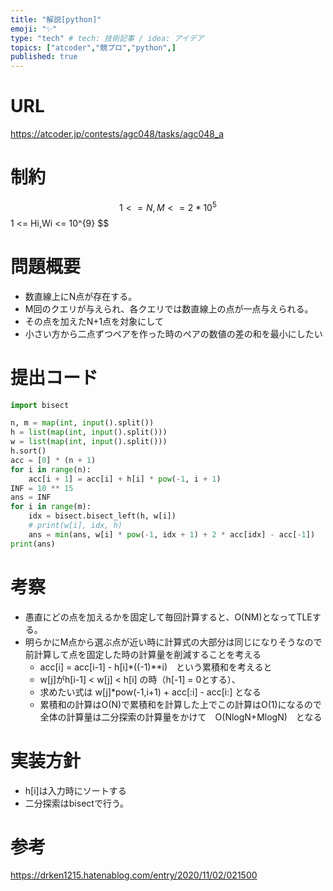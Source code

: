 ```yaml
---
title: "解説[python]"
emoji: "✨"
type: "tech" # tech: 技術記事 / idea: アイデア
topics: ["atcoder","競プロ","python",]
published: true
---
```


# URL
https://atcoder.jp/contests/agc048/tasks/agc048_a

# 制約
$$ 1 <= N,M <= 2*10^{5} $$
1 <= Hi,Wi <= 10^{9} $$

# 問題概要
- 数直線上にN点が存在する。
- M回のクエリが与えられ、各クエリでは数直線上の点が一点与えられる。
- その点を加えたN+1点を対象にして
- 小さい方から二点ずつペアを作った時のペアの数値の差の和を最小にしたい

# 提出コード
```python
import bisect

n, m = map(int, input().split())
h = list(map(int, input().split()))
w = list(map(int, input().split()))
h.sort()
acc = [0] * (n + 1)
for i in range(n):
    acc[i + 1] = acc[i] + h[i] * pow(-1, i + 1)
INF = 10 ** 15
ans = INF
for i in range(m):
    idx = bisect.bisect_left(h, w[i])
    # print(w[i], idx, h)
    ans = min(ans, w[i] * pow(-1, idx + 1) + 2 * acc[idx] - acc[-1])
print(ans)

```

# 考察
- 愚直にどの点を加えるかを固定して毎回計算すると、O(NM)となってTLEする。
- 明らかにM点から選ぶ点が近い時に計算式の大部分は同じになりそうなので前計算して点を固定した時の計算量を削減することを考える
  - acc[i] = acc[i-1] - h[i]*((-1)**i)　という累積和を考えると
  - w[j]がh[i-1] < w[j] < h[i] の時（h[-1] = 0とする）、
  - 求めたい式は w[j]*pow(-1,i+1) + acc[:i] - acc[i:] となる
  - 累積和の計算はO(N)で累積和を計算した上でこの計算はO(1)になるので全体の計算量は二分探索の計算量をかけて　O(NlogN+MlogN)　となる


# 実装方針
- h[i]は入力時にソートする
- 二分探索はbisectで行う。



# 参考
https://drken1215.hatenablog.com/entry/2020/11/02/021500